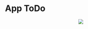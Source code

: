 # App ToDo

<p align="center">
  <img src="https://i.ibb.co/B4Lmd2G/i-Phone-13-Pro-Mockup-Right-View2-1.png">
</p>
